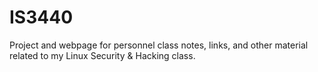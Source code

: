 # IS3440
Project and webpage for personnel class notes, links, and other material related to my Linux Security &amp; Hacking class.
